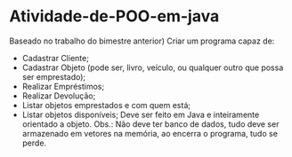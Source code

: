 # Atividade-de-POO-em-java

Baseado no trabalho do bimestre anterior)
Criar um programa capaz de:
- Cadastrar Cliente;
- Cadastrar Objeto (pode ser, livro, veículo, ou qualquer outro que possa ser emprestado);
- Realizar Empréstimos;
- Realizar Devolução;
- Listar objetos emprestados e com quem está;
- Listar objetos disponíveis;
Deve ser feito em Java e inteiramente orientado a objeto.
Obs.: Não deve ter banco de dados, tudo deve ser armazenado em vetores na memória, ao encerra o programa, tudo se perde.
